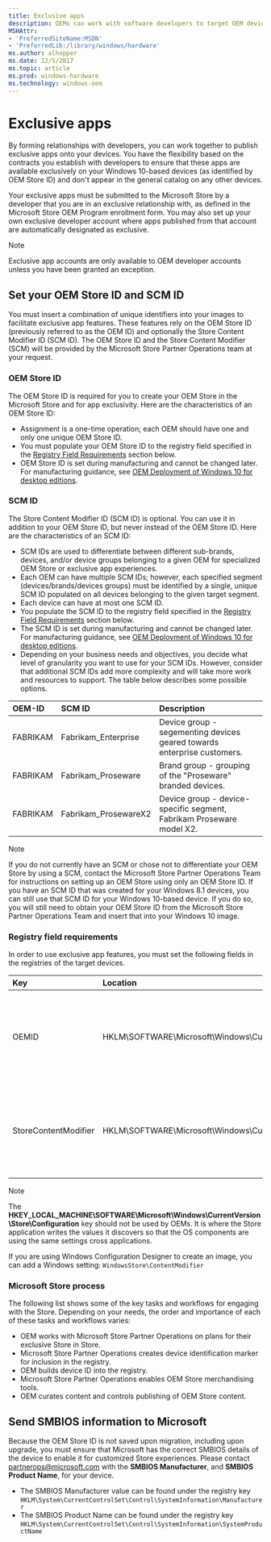```yaml
---
title: Exclusive apps
description: OEMs can work with software developers to target OEM devices for apps to appear exclusively on, based on values set in the registry.
MSHAttr:
- 'PreferredSiteName:MSDN'
- 'PreferredLib:/library/windows/hardware'
ms.author: alhopper
ms.date: 12/5/2017
ms.topic: article
ms.prod: windows-hardware
ms.technology: windows-oem
---
```

# Exclusive apps

By forming relationships with developers, you can work together to publish exclusive apps onto your devices. You have the flexibility based on the contracts you establish with developers to ensure that these apps are available exclusively on your Windows 10-based devices (as identified by OEM Store ID) and don't appear in the general catalog on any other devices.

Your exclusive apps must be submitted to the Microsoft Store by a developer that you are in an exclusive relationship with, as defined in the Microsoft Store OEM Program enrollment form. You may also set up your own exclusive developer account where apps published from that account are automatically designated as exclusive.
<!-- Not sure if this documentation is really available or not. I need access to the platform. -->
<!--
The process to follow to set up your account for submitting exclusive apps to include on your Windows 10 image are in the **Microsoft Store OEM Program Guide**, available for download from the [Device Partner Center](https://devicepartner.microsoft.com/).
-->

> [!Note]
> Exclusive app accounts are only available to OEM developer accounts unless you have been granted an exception.

## Set your OEM Store ID and SCM ID

You must insert a combination of unique identifiers into your images to facilitate exclusive app features. These features rely on the OEM Store ID (previously referred to as the OEM ID) and optionally the Store Content Modifier ID (SCM ID). The OEM Store ID and the Store Content Modifier (SCM) will be provided by the Microsoft Store Partner Operations team at your request.

### OEM Store ID

The OEM Store ID is required for you to create your OEM Store in the Microsoft Store and for app exclusivity. Here are the characteristics of an OEM Store ID:

* Assignment is a one-time operation; each OEM should have one and only one unique OEM Store ID.
* You must populate your OEM Store ID to the registry field specified in the [Registry Field Requirements](#registry-field-requirements) section below.
* OEM Store ID is set during manufacturing and cannot be changed later. For manufacturing guidance, see [OEM Deployment of Windows 10 for desktop editions](https://docs.microsoft.com/en-us/windows-hardware/manufacture/desktop/oem-deployment-of-windows-10-for-desktop-editions).

### SCM ID

The Store Content Modifier ID (SCM ID) is optional. You can use it in addition to your OEM Store ID, but never instead of the OEM Store ID. Here are the characteristics of an SCM ID:

* SCM IDs are used to differentiate between different sub-brands, devices, and/or device groups belonging to a given OEM for specialized OEM Store or exclusive app experiences.
* Each OEM can have multiple SCM IDs; however, each specified segment (devices/brands/devices groups) must be identified by a single, unique SCM ID populated on all devices belonging to the given target segment.
* Each device can have at most one SCM ID.
* You populate the SCM ID to the registry field specified in the [Registry Field Requirements](#registry-field-requirements) section below.
* The SCM ID is set during manufacturing and cannot be changed later. For manufacturing guidance, see [OEM Deployment of Windows 10 for desktop editions](https://docs.microsoft.com/en-us/windows-hardware/manufacture/desktop/oem-deployment-of-windows-10-for-desktop-editions).
* Depending on your business needs and objectives, you decide what level of granularity you want to use for your SCM IDs. However, consider that additional SCM IDs add more complexity and will take more work and resources to support. The table below describes some possible options.

| OEM-ID         | SCM ID                | Description                                                               |
|:---------------|:----------------------|:--------------------------------------------------------------------------|
| FABRIKAM       | Fabrikam_Enterprise   | Device group - segementing devices geared towards enterprise customers.   |
| FABRIKAM       | Fabrikam_Proseware    | Brand group - grouping of the "Proseware" branded devices.                |
| FABRIKAM       | Fabrikam_ProsewareX2  | Device group - device-specific segment, Fabrikam Proseware model X2.      |

> [!Note]
> If you do not currently have an SCM or chose not to differentiate your OEM Store by using a SCM, contact the Microsoft Store Partner Operations Team for instructions on setting up an OEM Store using only an OEM Store ID. If you have an SCM ID that was created for your Windows 8.1 devices, you can still use that SCM ID for your Windows 10-based device.  If you do so, you will still need to obtain your OEM Store ID from the Microsoft Store Partner Operations Team and insert that into your Windows 10 image.

### Registry field requirements

In order to use exclusive app features, you must set the following fields in the registries of the target devices.

| Key               | Location                                              | Type   | Value                                                                        |
|:------------------|:------------------------------------------------------|:-------|:-----------------------------------------------------------------------------|
| OEMID             | HKLM\SOFTWARE\Microsoft\Windows\CurrentVersion\Store  | REG_SZ | The OEM Store ID provided by the Microsoft Store Partner Operations team.    |
| StoreContentModifier | HKLM\SOFTWARE\Microsoft\Windows\CurrentVersion\Store  | REG_SZ | The SCM ID provided by the Microsoft Store Partner Operations team.       |

> [!Note]
> The **HKEY_LOCAL_MACHINE\SOFTWARE\Microsoft\Windows\CurrentVersion\Store\Configuration** key should not be used by OEMs. It is where the Store application writes the values it discovers so that the OS components are using the same settings cross applications.

If you are using Windows Configuration Designer to create an image, you can add a Windows setting: `WindowsStore\ContentModifier`

### Microsoft Store process

The following list shows some of the key tasks and workflows for engaging with the Store. Depending on your needs, the order and importance of each of these tasks and workflows varies:

* OEM works with Microsoft Store Partner Operations on plans for their exclusive Store in Store.
* Microsoft Store Partner Operations creates device identification marker for inclusion in the registry.
* OEM builds device ID into the registry.
* Microsoft Store Partner Operations enables OEM Store merchandising tools.
* OEM curates content and controls publishing of OEM Store content.

## Send SMBIOS information to Microsoft

Because the OEM Store ID is not saved upon migration, including upon upgrade, you must ensure that Microsoft has the correct SMBIOS details of the device to enable it for customized Store experiences. Please contact [partnerops@microsoft.com](mailto:partnerops@microsoft.com) with the **SMBIOS Manufacturer**, and **SMBIOS Product Name**, for your device.

* The SMBIOS Manufacturer value can be found under the registry key `HKLM\System\CurrentControlSet\Control\SystemInformation\Manufacturer`
* The SMBIOS Product Name can be found under the registry key `HKLM\System\CurrentControlSet\Control\SystemInformation\SystemProductName`